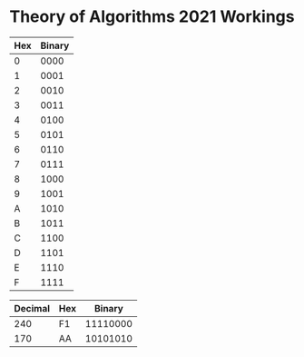 # Theory of Algorithms 2021 Workings

| Hex | Binary |
|-----|--------|
|   0 |   0000 |
|   1 |   0001 |
|   2 |   0010 |
|   3 |   0011 |
|   4 |   0100 |
|   5 |   0101 |
|   6 |   0110 |
|   7 |   0111 |
|   8 |   1000 |
|   9 |   1001 |
|   A |   1010 |
|   B |   1011 |
|   C |   1100 |
|   D |   1101 |
|   E |   1110 |
|   F |   1111 |

|Decimal | Hex |   Binary |
|--------|-----|----------|
|    240 |  F1 | 11110000 |
|    170 |  AA | 10101010 |